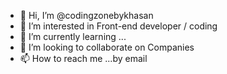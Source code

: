 - 👋 Hi, I’m @codingzonebykhasan
- 👀 I’m interested in Front-end developer / coding
- 🌱 I’m currently learning ...
- 💞️ I’m looking to collaborate on Companies
- 📫 How to reach me ...by email

<!---
codingzonebykhasan/codingzonebykhasan is a ✨ special ✨ repository because its `README.md` (this file) appears on your GitHub profile.
You can click the Preview link to take a look at your changes.
--->
